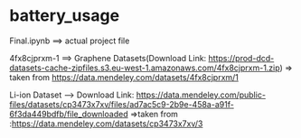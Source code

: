 # battery_usage

Final.ipynb ==> actual project file

4fx8cjprxm-1 ==> Graphene Datasets(Download Link: https://prod-dcd-datasets-cache-zipfiles.s3.eu-west-1.amazonaws.com/4fx8cjprxm-1.zip) => taken from https://data.mendeley.com/datasets/4fx8cjprxm/1

Li-ion Dataset --> Download Link: https://data.mendeley.com/public-files/datasets/cp3473x7xv/files/ad7ac5c9-2b9e-458a-a91f-6f3da449bdfb/file_downloaded  =>taken from :https://data.mendeley.com/datasets/cp3473x7xv/3
